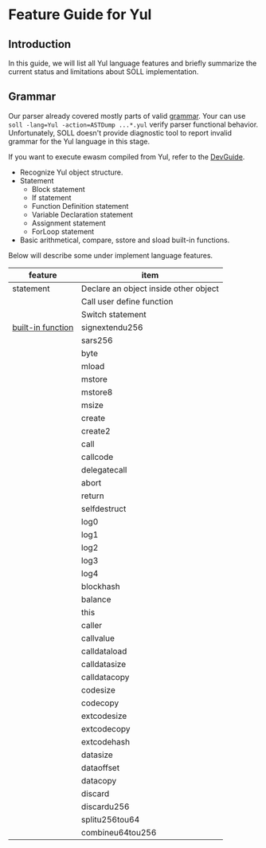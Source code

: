 [//]: # (SPDX-License-Identifier: Apache-2.0 WITH LLVM-exception)
# Feature Guide for Yul

## Introduction

In this guide, we will list all Yul language features and briefly summarize the current status and limitations about SOLL implementation.

## Grammar

Our parser already covered mostly parts of valid [grammar](https://solidity.readthedocs.io/en/v0.5.12/yul.html#specification-of-yul). Your can use `soll -lang=Yul -action=ASTDump ...*.yul` verify parser functional behavior. Unfortunately, SOLL doesn't provide diagnostic tool to report invalid grammar for the Yul language in this stage.

If you want to execute ewasm compiled from Yul, refer to the [DevGuide](DevGuide.md).

- Recognize Yul object structure.
- Statement
    - Block statement
    - If statement
    - Function Definition statement
    - Variable Declaration statement
    - Assignment statement
    - ForLoop statement
- Basic arithmetical, compare, sstore and sload built-in functions.

Below will describe some under implement language features. 

|                                           feature                                            |                  item                 |
|----------------------------------------------------------------------------------------------|---------------------------------------|
| statement                                                                                    | Declare an object inside other object |
|                                                                                              | Call user define function             |
|                                                                                              | Switch statement                      |
| [built-in function](https://solidity.readthedocs.io/en/v0.5.12/yul.html#low-level-functions) | signextendu256                        |
|                                                                                              | sars256                               |
|                                                                                              | byte                                  |
|                                                                                              | mload                                 |
|                                                                                              | mstore                                |
|                                                                                              | mstore8                               |
|                                                                                              | msize                                 |
|                                                                                              | create                                |
|                                                                                              | create2                               |
|                                                                                              | call                                  |
|                                                                                              | callcode                              |
|                                                                                              | delegatecall                          |
|                                                                                              | abort                                 |
|                                                                                              | return                                |
|                                                                                              | selfdestruct                          |
|                                                                                              | log0                                  |
|                                                                                              | log1                                  |
|                                                                                              | log2                                  |
|                                                                                              | log3                                  |
|                                                                                              | log4                                  |
|                                                                                              | blockhash                             |
|                                                                                              | balance                               |
|                                                                                              | this                                  |
|                                                                                              | caller                                |
|                                                                                              | callvalue                             |
|                                                                                              | calldataload                          |
|                                                                                              | calldatasize                          |
|                                                                                              | calldatacopy                          |
|                                                                                              | codesize                              |
|                                                                                              | codecopy                              |
|                                                                                              | extcodesize                           |
|                                                                                              | extcodecopy                           |
|                                                                                              | extcodehash                           |
|                                                                                              | datasize                              |
|                                                                                              | dataoffset                            |
|                                                                                              | datacopy                              |
|                                                                                              | discard                               |
|                                                                                              | discardu256                           |
|                                                                                              | splitu256tou64                        |
|                                                                                              | combineu64tou256                      |